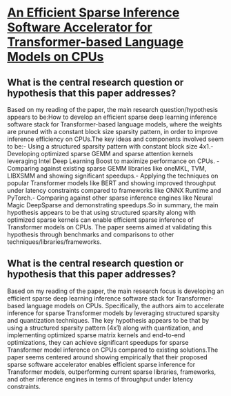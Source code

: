 # [An Efficient Sparse Inference Software Accelerator for Transformer-based   Language Models on CPUs](https://arxiv.org/abs/2306.16601)

## What is the central research question or hypothesis that this paper addresses?

Based on my reading of the paper, the main research question/hypothesis appears to be:How to develop an efficient sparse deep learning inference software stack for Transformer-based language models, where the weights are pruned with a constant block size sparsity pattern, in order to improve inference efficiency on CPUs.The key ideas and components involved seem to be:- Using a structured sparsity pattern with constant block size 4x1.- Developing optimized sparse GEMM and sparse attention kernels leveraging Intel Deep Learning Boost to maximize performance on CPUs. - Comparing against existing sparse GEMM libraries like oneMKL, TVM, LIBXSMM and showing significant speedups.- Applying the techniques on popular Transformer models like BERT and showing improved throughput under latency constraints compared to frameworks like ONNX Runtime and PyTorch.- Comparing against other sparse inference engines like Neural Magic DeepSparse and demonstrating speedups.So in summary, the main hypothesis appears to be that using structured sparsity along with optimized sparse kernels can enable efficient sparse inference of Transformer models on CPUs. The paper seems aimed at validating this hypothesis through benchmarks and comparisons to other techniques/libraries/frameworks.


## What is the central research question or hypothesis that this paper addresses?

Based on my reading of the paper, the main research focus is developing an efficient sparse deep learning inference software stack for Transformer-based language models on CPUs. Specifically, the authors aim to accelerate inference for sparse Transformer models by leveraging structured sparsity and quantization techniques. The key hypothesis appears to be that by using a structured sparsity pattern (4x1) along with quantization, and implementing optimized sparse matrix kernels and end-to-end optimizations, they can achieve significant speedups for sparse Transformer model inference on CPUs compared to existing solutions.The paper seems centered around showing empirically that their proposed sparse software accelerator enables efficient sparse inference for Transformer models, outperforming current sparse libraries, frameworks, and other inference engines in terms of throughput under latency constraints.
